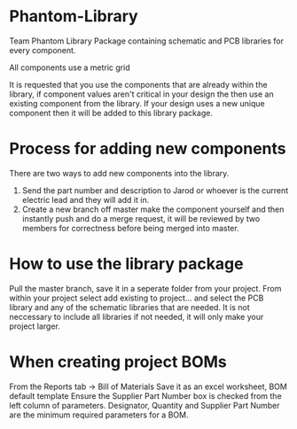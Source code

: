 # Phantom-Library

Team Phantom Library Package containing schematic and PCB libraries for every component.

All components use a metric grid 

It is requested that you use the components that are already within the library, if  component values aren't critical in your design the then use an existing component from the library.
If your design uses a new unique component then it will be added to this library package.

# Process for adding new components

There are two ways to add new components into the library.

1. Send the part number and description to Jarod or whoever is the current electric lead and they will add it in.
2. Create a new branch off master make the component yourself and then instantly push and do a merge request, it will be reviewed by two members for correctness before being merged into master.

# How to use the library package 

Pull the master branch, save it in a seperate folder from your project.
From within your project select add existing to project... and select the PCB library and any of the schematic libraries that are needed. It is not neccessary to include all libraries if not needed, it will only make your project larger. 

# When creating project BOMs

From the Reports tab -> Bill of Materials 
Save it as an excel worksheet, BOM default template
Ensure the Supplier Part Number box is checked from the left column of parameters.
Designator, Quantity and Supplier Part Number are the minimum required parameters for a BOM.